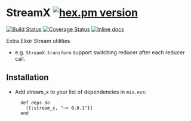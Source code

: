 # StreamX [![hex.pm version](https://img.shields.io/hexpm/v/stream_x.svg)](https://hex.pm/packages/stream_x)

[![Build Status](https://travis-ci.org/koyeung/stream_x.svg?branch=master)](https://travis-ci.org/koyeung/stream_x) 
[![Coverage Status](https://coveralls.io/repos/github/koyeung/stream_x/badge.svg?branch=master)](https://coveralls.io/github/koyeung/stream_x?branch=master)
[![Inline docs](http://inch-ci.org/github/koyeung/stream_x.svg)](http://inch-ci.org/github/koyeung/stream_x)

Extra Elixir Stream utilities

* e.g. `StreamX.transform` support switching reducer after each reducer call.

## Installation

* Add stream_x to your list of dependencies in `mix.exs`:

        def deps do
          [{:stream_x, "~> 0.0.1"}]
        end

